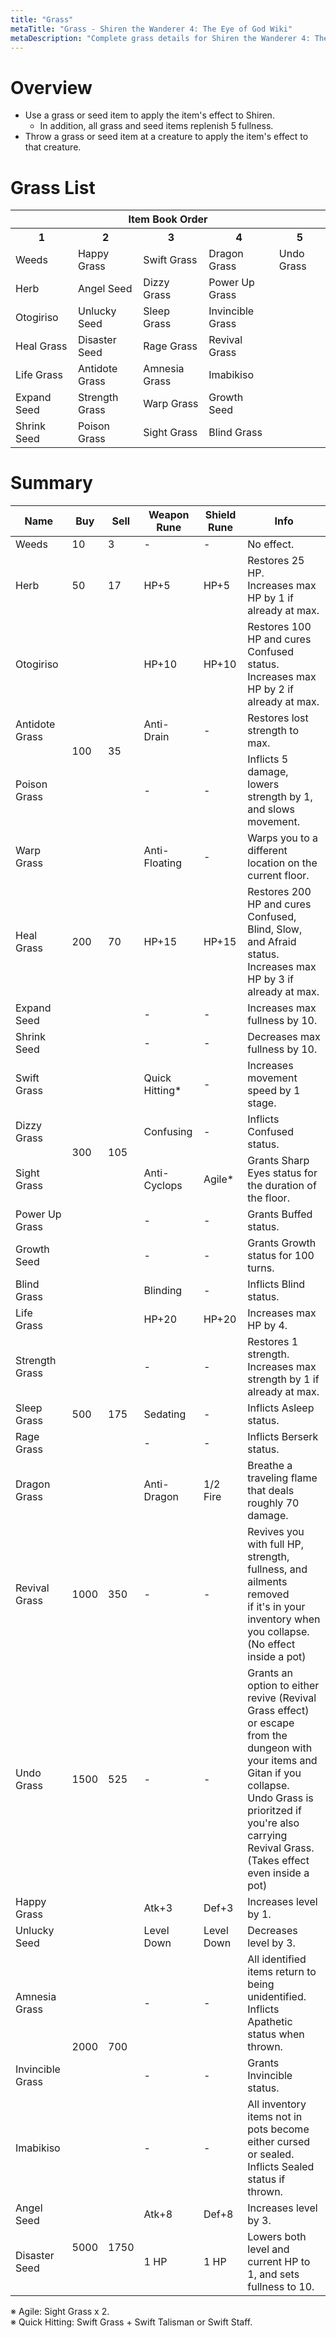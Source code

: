 ```yaml
---
title: "Grass"
metaTitle: "Grass - Shiren the Wanderer 4: The Eye of God Wiki"
metaDescription: "Complete grass details for Shiren the Wanderer 4: The Eye of God and the Devil's Navel."
---
```


# Overview

- Use a grass or seed item to apply the item's effect to Shiren.
    - In addition, all grass and seed items replenish 5 fullness.
- Throw a grass or seed item at a creature to apply the item's effect to that creature.

# Grass List

<table class="itemListCentered">
  <tr>
    <th colspan="5">Item Book Order</th>
  </tr>
  <tr>
    <th>1</th>
    <th>2</th>
    <th>3</th>
    <th>4</th>
    <th>5</th>
  </tr>
  <tr>
    <td class="highlightLightblue">Weeds</td>
    <td class="highlightLightblue">Happy Grass</td>
    <td class="highlightLightblue">Swift Grass</td>
    <td class="highlightLightblue">Dragon Grass</td>
    <td class="highlightLightblue">Undo Grass</td>
  </tr>
  <tr>
    <td class="highlightLightblue">Herb</td>
    <td class="highlightLightblue">Angel Seed</td>
    <td class="highlightLightblue">Dizzy Grass</td>
    <td class="highlightLightblue">Power Up Grass</td>
    <td></td>
  </tr>
  <tr>
    <td class="highlightLightblue">Otogiriso</td>
    <td class="highlightLightblue">Unlucky Seed</td>
    <td class="highlightLightblue">Sleep Grass</td>
    <td class="highlightLightblue">Invincible Grass</td>
    <td></td>
  </tr>
  <tr>
    <td class="highlightLightblue">Heal Grass</td>
    <td class="highlightLightblue">Disaster Seed</td>
    <td class="highlightLightblue">Rage Grass</td>
    <td class="highlightLightblue">Revival Grass</td>
    <td></td>
  </tr>
  <tr>
    <td class="highlightLightblue">Life Grass</td>
    <td class="highlightLightblue">Antidote Grass</td>
    <td class="highlightLightblue">Amnesia Grass</td>
    <td class="highlightLightblue">Imabikiso</td>
    <td></td>
  </tr>
  <tr>
    <td class="highlightLightblue">Expand Seed</td>
    <td class="highlightLightblue">Strength Grass</td>
    <td class="highlightLightblue">Warp Grass</td>
    <td class="highlightLightblue">Growth Seed</td>
    <td></td>
  </tr>
  <tr>
    <td class="highlightLightblue">Shrink Seed</td>
    <td class="highlightLightblue">Poison Grass</td>
    <td class="highlightLightblue">Sight Grass</td>
    <td class="highlightLightblue">Blind Grass</td>
    <td></td>
  </tr>
</table>

# Summary

<table class="itemListCentered">
  <thead>
    <tr>
      <th>Name</th>
      <th>Buy</th>
      <th>Sell</th>
      <th>Weapon<br/>Rune</th>
      <th>Shield<br/>Rune</th>
      <th>Info</th>
    </tr>
  </thead>
  <tbody>
    <tr>
      <td class="highlightYellow">Weeds</td>
      <td>10</td>
      <td>3</td>
      <td>-</td>
      <td>-</td>
      <td class="leftText">No effect.</td>
    </tr>
    <tr>
      <td class="highlightYellow">Herb</td>
      <td>50</td>
      <td>17</td>
      <td>HP+5</td>
      <td>HP+5</td>
      <td class="leftText">Restores 25 HP.<br/>Increases max HP by 1 if already at max.</td>
    </tr>
    <tr>
      <td class="highlightYellow">Otogiriso</td>
      <td rowspan="4">100</td>
      <td rowspan="4">35</td>
      <td>HP+10</td>
      <td>HP+10</td>
      <td class="leftText">Restores 100 HP and cures Confused status.<br/>Increases max HP by 2 if already at max.</td>
    </tr>
    <tr>
      <td class="highlightYellow">Antidote Grass</td>
      <td>Anti-Drain</td>
      <td>-</td>
      <td class="leftText">Restores lost strength to max.</td>
    </tr>
    <tr>
      <td class="highlightYellow">Poison Grass</td>
      <td>-</td>
      <td>-</td>
      <td class="leftText">Inflicts 5 damage, lowers strength by 1, and slows movement.</td>
    </tr>
    <tr>
      <td class="highlightYellow">Warp Grass</td>
      <td>Anti-Floating</td>
      <td>-</td>
      <td class="leftText">Warps you to a different location on the current floor.</td>
    </tr>
    <tr>
      <td class="highlightYellow">Heal Grass</td>
      <td>200</td>
      <td>70</td>
      <td>HP+15</td>
      <td>HP+15</td>
      <td class="leftText">Restores 200 HP and cures Confused, Blind, Slow, and Afraid status.<br/>Increases max HP by 3 if already at max.</td>
    </tr>
    <tr>
      <td class="highlightYellow">Expand Seed</td>
      <td rowspan="8">300</td>
      <td rowspan="8">105</td>
      <td>-</td>
      <td>-</td>
      <td class="leftText">Increases max fullness by 10.</td>
    </tr>
    <tr>
      <td class="highlightYellow">Shrink Seed</td>
      <td>-</td>
      <td>-</td>
      <td class="leftText">Decreases max fullness by 10.</td>
    </tr>
    <tr>
      <td class="highlightYellow">Swift Grass</td>
      <td>Quick Hitting*</td>
      <td>-</td>
      <td class="leftText">Increases movement speed by 1 stage.</td>
    </tr>
    <tr>
      <td class="highlightYellow">Dizzy Grass</td>
      <td>Confusing</td>
      <td>-</td>
      <td class="leftText">Inflicts Confused status.</td>
    </tr>
    <tr>
      <td class="highlightYellow">Sight Grass</td>
      <td>Anti-Cyclops</td>
      <td>Agile*</td>
      <td class="leftText">Grants Sharp Eyes status for the duration of the floor.</td>
    </tr>
    <tr>
      <td class="highlightYellow">Power Up Grass</td>
      <td>-</td>
      <td>-</td>
      <td class="leftText">Grants Buffed status.</td>
    </tr>
    <tr>
      <td class="highlightYellow">Growth Seed</td>
      <td>-</td>
      <td>-</td>
      <td class="leftText">Grants Growth status for 100 turns.</td>
    </tr>
    <tr>
      <td class="highlightYellow">Blind Grass</td>
      <td>Blinding</td>
      <td>-</td>
      <td class="leftText">Inflicts Blind status.</td>
    </tr>
    <tr>
      <td class="highlightYellow">Life Grass</td>
      <td rowspan="5">500</td>
      <td rowspan="5">175</td>
      <td>HP+20</td>
      <td>HP+20</td>
      <td class="leftText">Increases max HP by 4.</td>
    </tr>
    <tr>
      <td class="highlightYellow">Strength Grass</td>
      <td>-</td>
      <td>-</td>
      <td class="leftText">Restores 1 strength.<br/>Increases max strength by 1 if already at max.</td>
    </tr>
    <tr>
      <td class="highlightYellow">Sleep Grass</td>
      <td>Sedating</td>
      <td>-</td>
      <td class="leftText">Inflicts Asleep status.</td>
    </tr>
    <tr>
      <td class="highlightYellow">Rage Grass</td>
      <td>-</td>
      <td>-</td>
      <td class="leftText">Inflicts Berserk status.</td>
    </tr>
    <tr>
      <td class="highlightYellow">Dragon Grass</td>
      <td>Anti-Dragon</td>
      <td>1/2 Fire</td>
      <td class="leftText">Breathe a traveling flame that deals roughly 70 damage.</td>
    </tr>
    <tr>
      <td class="highlightYellow">Revival Grass</td>
      <td>1000</td>
      <td>350</td>
      <td>-</td>
      <td>-</td>
      <td class="leftText">Revives you with full HP, strength, fullness, and ailments removed<br/>if it's in your inventory when you collapse. (No effect inside a pot)</td>
    </tr>
    <tr>
      <td class="highlightYellow">Undo Grass</td>
      <td>1500</td>
      <td>525</td>
      <td>-</td>
      <td>-</td>
      <td class="leftText">Grants an option to either revive (Revival Grass effect) or escape<br/>from the dungeon with your items and Gitan if you collapse.<br/>Undo Grass is prioritzed if you're also carrying Revival Grass.<br/>(Takes effect even inside a pot)</td>
    </tr>
    <tr>
      <td class="highlightYellow">Happy Grass</td>
      <td rowspan="5">2000</td>
      <td rowspan="5">700</td>
      <td>Atk+3</td>
      <td>Def+3</td>
      <td class="leftText">Increases level by 1.</td>
    </tr>
    <tr>
      <td class="highlightYellow">Unlucky Seed</td>
      <td>Level Down</td>
      <td>Level Down</td>
      <td class="leftText">Decreases level by 3.</td>
    </tr>
    <tr>
      <td class="highlightYellow">Amnesia Grass</td>
      <td>-</td>
      <td>-</td>
      <td class="leftText">All identified items return to being unidentified.<br/>Inflicts Apathetic status when thrown.</td>
    </tr>
    <tr>
      <td class="highlightYellow">Invincible Grass</td>
      <td>-</td>
      <td>-</td>
      <td class="leftText">Grants Invincible status.</td>
    </tr>
    <tr>
      <td class="highlightYellow">Imabikiso</td>
      <td>-</td>
      <td>-</td>
      <td class="leftText">All inventory items not in pots become either cursed or sealed.<br/>Inflicts Sealed status if thrown.</td>
    </tr>
    <tr>
      <td class="highlightYellow">Angel Seed</td>
      <td rowspan="2">5000</td>
      <td rowspan="2">1750</td>
      <td>Atk+8</td>
      <td>Def+8</td>
      <td class="leftText">Increases level by 3.</td>
    </tr>
    <tr>
      <td class="highlightYellow">Disaster Seed</td>
      <td>1 HP</td>
      <td>1 HP</td>
      <td class="leftText">Lowers both level and current HP to 1, and sets fullness to 10.</td>
    </tr>
  </tbody>
</table>

<div class="tableNotes">
  <p>
    ※ Agile: Sight Grass x 2.<br/>
    ※ Quick Hitting: Swift Grass + Swift Talisman or Swift Staff.
  </p>
</div>

